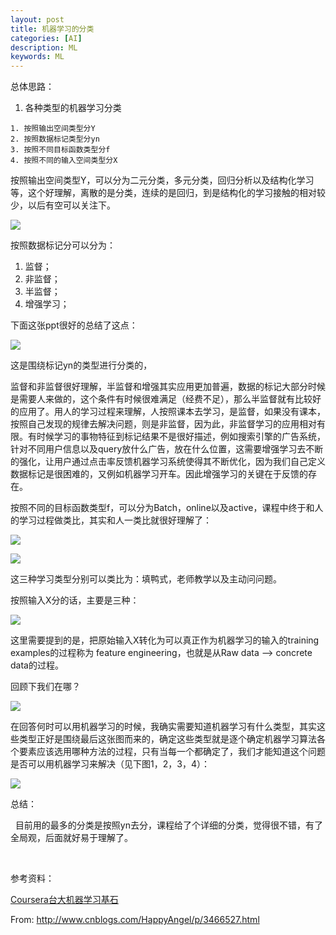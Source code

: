 ```yaml
---
layout: post
title: 机器学习的分类
categories: [AI]
description: ML
keywords: ML
---
```


总体思路：

  1. 各种类型的机器学习分类

    1. 按照输出空间类型分Y
    2. 按照数据标记类型分yn
    3. 按照不同目标函数类型分f
    4. 按照不同的输入空间类型分X

按照输出空间类型Y，可以分为二元分类，多元分类，回归分析以及结构化学习等，这个好理解，离散的是分类，连续的是回归，到是结构化的学习接触的相对较少，以后有空可以关注下。

![][1]

   [1]: https://images0.cnblogs.com/blog/115277/201312/09230512-2700b00bb35d4a2cb0a8efea1367313e.png

按照数据标记分可以分为：

  1. 监督；
  2. 非监督；
  3. 半监督；
  4. 增强学习；

下面这张ppt很好的总结了这点：

![][2]

   [2]: https://images0.cnblogs.com/blog/115277/201312/09230513-a09bdf984253423381952941db86b468.png

这是围绕标记yn的类型进行分类的，

监督和非监督很好理解，半监督和增强其实应用更加普遍，数据的标记大部分时候是需要人来做的，这个条件有时候很难满足（经费不足），那么半监督就有比较好的应用了。用人的学习过程来理解，人按照课本去学习，是监督，如果没有课本，按照自己发现的规律去解决问题，则是非监督，因为此，非监督学习的应用相对有限。有时候学习的事物特征到标记结果不是很好描述，例如搜索引擎的广告系统，针对不同用户信息以及query放什么广告，放在什么位置，这需要增强学习去不断的强化，让用户通过点击率反馈机器学习系统使得其不断优化，因为我们自己定义数据标记是很困难的，又例如机器学习开车。因此增强学习的关键在于反馈的存在。

按照不同的目标函数类型f，可以分为Batch，online以及active，课程中终于和人的学习过程做类比，其实和人一类比就很好理解了：

![][3]

   [3]: https://images0.cnblogs.com/blog/115277/201312/09230513-a3d713b8cb0541528e436b0d2e6a6bb4.png

![][4]

   [4]: https://images0.cnblogs.com/blog/115277/201312/09230514-8c2765621722451b8f01a1143c0e29c0.png

这三种学习类型分别可以类比为：填鸭式，老师教学以及主动问问题。

按照输入X分的话，主要是三种：

![][5]

   [5]: https://images0.cnblogs.com/blog/115277/201312/09230515-7517aa2168204d8593c6ad9439e3c1e2.png

这里需要提到的是，把原始输入X转化为可以真正作为机器学习的输入的training examples的过程称为 feature engineering，也就是从Raw data --> concrete data的过程。

回顾下我们在哪？

![][6]

   [6]: https://images0.cnblogs.com/blog/115277/201312/09230516-9624b130360247efac34ccc65801e06b.png

在回答何时可以用机器学习的时候，我确实需要知道机器学习有什么类型，其实这些类型正好是围绕最后这张图而来的，确定这些类型就是逐个确定机器学习算法各个要素应该选用哪种方法的过程，只有当每一个都确定了，我们才能知道这个问题是否可以用机器学习来解决（见下图1，2，3，4）：

![][7]

   [7]: https://images0.cnblogs.com/blog/115277/201312/09230517-9c76126ca175482fb1b5b5448aa4e36f.png

总结：

  目前用的最多的分类是按照yn去分，课程给了个详细的分类，觉得很不错，有了全局观，后面就好易于理解了。

  

参考资料：

[Coursera台大机器学习基石][8]

   [8]: https://class.coursera.org/ntumlone-001/class/index



From: <http://www.cnblogs.com/HappyAngel/p/3466527.html>



